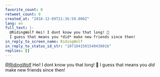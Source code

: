 ```yaml
---
favorite_count: 0
retweet_count: 0
created_at: "2018-12-09T21:36:59.000Z"
lang: en
full_text: |-
  @RidingWolf Hei! I dont know you that long! 🤙
  I guess that means you *did* make new friends since then!
in_reply_to_screen_name: RidingWolf
in_reply_to_status_id_str: "1071841501540438016"
replies: []
---
```


[@RidingWolf](https://twitter.com/RidingWolf) Hei! I dont know you that long! 🤙
I guess that means you _did_ make new friends since then!
